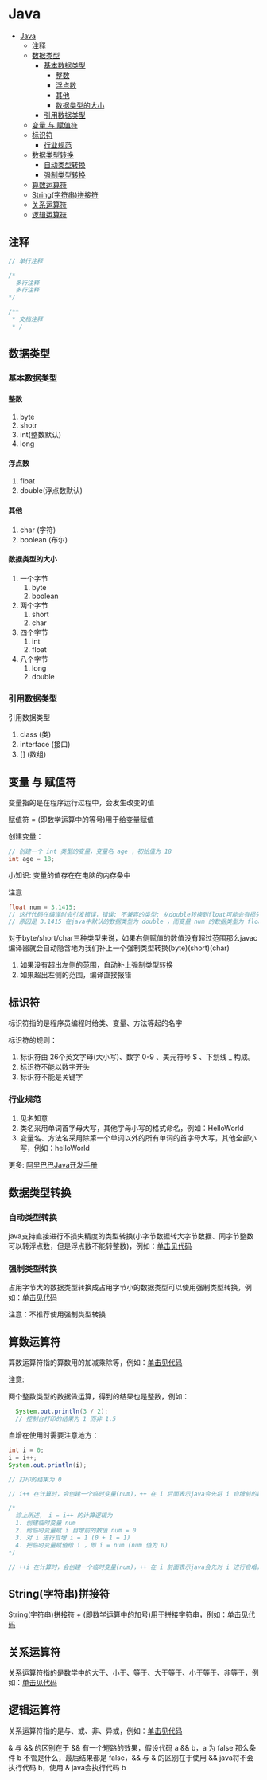 # Java

- [Java](#java)
  - [注释](#注释)
  - [数据类型](#数据类型)
    - [基本数据类型](#基本数据类型)
      - [整数](#整数)
      - [浮点数](#浮点数)
      - [其他](#其他)
      - [数据类型的大小](#数据类型的大小)
    - [引用数据类型](#引用数据类型)
  - [变量 与 赋值符](#变量-与-赋值符)
  - [标识符](#标识符)
    - [行业规范](#行业规范)
  - [数据类型转换](#数据类型转换)
    - [自动类型转换](#自动类型转换)
    - [强制类型转换](#强制类型转换)
  - [算数运算符](#算数运算符)
  - [String(字符串)拼接符](#string字符串拼接符)
  - [关系运算符](#关系运算符)
  - [逻辑运算符](#逻辑运算符)

## 注释

```java
// 单行注释

/* 
  多行注释
  多行注释
*/

/**
 * 文档注释
 * /
```

## 数据类型

### 基本数据类型

#### 整数

1. byte
2. shotr
3. int(整数默认)
4. long

#### 浮点数

1. float
2. double(浮点数默认)

#### 其他

1. char     (字符)
2. boolean  (布尔)

#### 数据类型的大小

1. 一个字节
   1. byte
   2. boolean
2. 两个字节
   1. short
   2. char
3. 四个字节
   1. int
   2. float
4. 八个字节
   1. long
   2. double

### 引用数据类型

引用数据类型

1. class      (类)
2. interface  (接口)
3. []         (数组)

## 变量 与 赋值符

变量指的是在程序运行过程中，会发生改变的值

赋值符 = (即数学运算中的等号)用于给变量赋值

创建变量：

```java
// 创建一个 int 类型的变量，变量名 age ，初始值为 18  
int age = 18;
```

小知识: 变量的值存在在电脑的内存条中

注意

```java
float num = 3.1415;
// 这行代码在编译时会引发错误，错误: 不兼容的类型: 从double转换到float可能会有损失
// 原因是 3.1415 在java中默认的数据类型为 double ，而变量 num 的数据类型为 float 。double 的大小是八个字节，而 float 的大小是四个字节。把八个字节的数据 3.1415 赋给四个字节的变量 num ，可能会损失精度。正确的写法是: float num = 3.1415F; 通过在 3.1415 末尾加上大写 F ，告诉编译器 3.1415 是一个 float 类型的数据。
```

对于byte/short/char三种类型来说，如果右侧赋值的数值没有超过范围那么javac编译器就会自动隐含地为我们补上一个强制类型转换(byte)(short)(char)

1. 如果没有超出左侧的范围，自动补上强制类型转换
2. 如果超出左侧的范围，编译直接报错

## 标识符

标识符指的是程序员编程时给类、变量、方法等起的名字

标识符的规则：

1. 标识符由 26个英文字母(大小写)、数字 0-9 、美元符号 $ 、下划线 _ 构成。
2. 标识符不能以数字开头
3. 标识符不能是关键字

### 行业规范

1. 见名知意
2. 类名采用单词首字母大写，其他字母小写的格式命名，例如：HelloWorld
3. 变量名、方法名采用除第一个单词以外的所有单词的首字母大写，其他全部小写，例如：helloWorld

更多: [阿里巴巴Java开发手册](阿里巴巴Java开发手册.pdf)

## 数据类型转换

### 自动类型转换

java支持直接进行不损失精度的类型转换(小字节数据转大字节数据、同字节整数可以转浮点数，但是浮点数不能转整数)，例如：[单击见代码](AutomaticTypeConversion.java)

### 强制类型转换

占用字节大的数据类型转换成占用字节小的数据类型可以使用强制类型转换，例如：[单击见代码](CastType.java)

注意：不推荐使用强制类型转换

## 算数运算符

算数运算符指的算数用的加减乘除等，例如：[单击见代码](Count.java)

注意:

两个整数类型的数据做运算，得到的结果也是整数，例如：

```java
  System.out.println(3 / 2);
  // 控制台打印的结果为 1 而非 1.5
 ```

自增在使用时需要注意地方：

```java
int i = 0;
i = i++;
System.out.println(i);

// 打印的结果为 0 

// i++ 在计算时，会创建一个临时变量(num)，++ 在 i 后面表示java会先将 i 自增前的数值储存进临时变量(num = i)，然后对 i 进行自增(i = i + 1)，临时变量(num)则用于运算。

/*
  综上所述， i = i++ 的计算逻辑为
  1. 创建临时变量 num
  2. 给临时变量赋 i 自增前的数值 num = 0
  3. 对 i 进行自增 i = 1 (0 + 1 = 1)
  4. 把临时变量赋值给 i ，即 i = num (num 值为 0) 
*/

// ++i 在计算时，会创建一个临时变量(num)，++ 在 i 前面表示java会先对 i 进行自增，然后将 i 自增后的数值储存进临时变量(num = 1)，临时变量(num)则用于运算。
```

## String(字符串)拼接符

String(字符串)拼接符 + (即数学运算中的加号)用于拼接字符串，例如：[单击见代码](StringSplice.java)

## 关系运算符

关系运算符指的是数学中的大于、小于、等于、大于等于、小于等于、非等于，例如：[单击见代码](RelationalOperator.java)

## 逻辑运算符

关系运算符指的是与、或、非、异或，例如：[单击见代码](LogicalOperator.java)

& 与 && 的区别在于 && 有一个短路的效果，假设代码 a && b，a 为 false 那么条件 b 不管是什么，最后结果都是 false，&& 与 & 的区别在于使用 && java将不会执行代码 b，使用 &  java会执行代码 b
